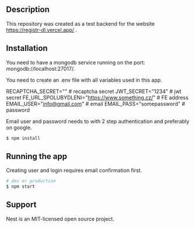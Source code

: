 ## Description

This repository was created as a test backend for the website https://registr-dl.vercel.app/ .

## Installation

You need to have a mongodb service running on the port: mongodb://localhost:27017/.

You need to create an .env file with all variables used in this app.

RECAPTCHA_SECRET="" # recaptcha secret
JWT_SECRET="1234" # jwt secret
FE_URL_SPOLUBYDLENI="https://www.something.cz/" # FE address
EMAIL_USER="info@gmail.com" # email
EMAIL_PASS="somepassword" # password

Email user and password needs to with 2 step authentication and preferably on google.

```bash
$ npm install
```

## Running the app

Creating user and login requires email confirmation first.

```bash
# dev or production
$ npm start
```

## Support

Nest is an MIT-licensed open source project.
